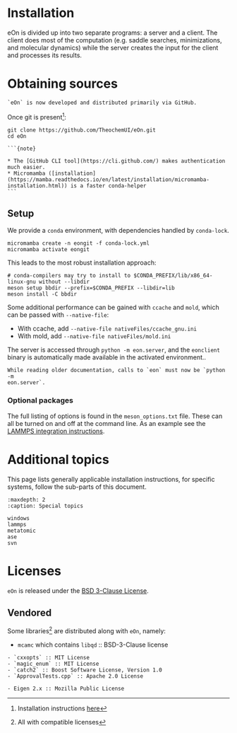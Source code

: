 # Installation

eOn is divided up into two separate programs: a server and a client. The client
does most of the computation (e.g. saddle searches, minimizations, and molecular
dynamics) while the server creates the input for the client and processes its
results.

# Obtaining sources

```{versionadded} 2.0
`eOn` is now developed and distributed primarily via GitHub.
```

Once git is present[^1]:

```{code-block} bash
git clone https://github.com/TheochemUI/eOn.git
cd eOn
```

````{margin}
```{note}

* The [GitHub CLI tool](https://cli.github.com/) makes authentication much easier.
* Micromamba ([installation](https://mamba.readthedocs.io/en/latest/installation/micromamba-installation.html)) is a faster conda-helper
```
````

## Setup

We provide a `conda` environment, with dependencies handled by `conda-lock`.

```{code-block} bash
micromamba create -n eongit -f conda-lock.yml
micromamba activate eongit
```

This leads to the most robust installation approach:

```{code-block} bash
# conda-compilers may try to install to $CONDA_PREFIX/lib/x86_64-linux-gnu without --libdir
meson setup bbdir --prefix=$CONDA_PREFIX --libdir=lib
meson install -C bbdir
```

Some additional performance can be gained with `ccache` and `mold`, which can be
passed with `--native-file`:

- With ccache, add `--native-file nativeFiles/ccache_gnu.ini`
- With mold, add `--native-file nativeFiles/mold.ini`

The server is accessed through `python -m eon.server`, and the `eonclient`
binary is automatically made available in the activated environment..

```{versionchanged} 2.0
While reading older documentation, calls to `eon` must now be `python -m
eon.server`. 
```

### Optional packages

The full listing of options is found in the `meson_options.txt` file. These can
all be turned on and off at the command line. As an example see the [LAMMPS
integration instructions](project:../user_guide/lammps_pot.md).

# Additional topics

This page lists generally applicable installation instructions, for specific
systems, follow the sub-parts of this document.

```{toctree}
:maxdepth: 2
:caption: Special topics

windows
lammps
metatomic
ase
svn
```

# Licenses

`eOn` is released under the [BSD 3-Clause
License](https://opensource.org/license/BSD-3-Clause).

## Vendored
Some libraries[^2] are distributed along with `eOn`, namely:

- `mcamc` which contains `libqd` :: BSD-3-Clause license
```{versionadded} 2.0
- `cxxopts` :: MIT License
- `magic_enum` :: MIT License
- `catch2` :: Boost Software License, Version 1.0
- `ApprovalTests.cpp` :: Apache 2.0 License
```
```{deprecated} 2.0
- Eigen 2.x :: Mozilla Public License
```


<!-- pipx run pdm run sphinx-build -b html docs/source docs/build/html -->

[^1]: Installation instructions [here](https://git-scm.com/book/en/v2/Getting-Started-Installing-Git)
[^2]: All with compatible licenses
